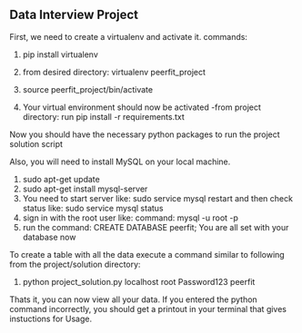 ## Data Interview Project

First, we need to create a virtualenv and activate it.
commands:
1. pip install virtualenv
2. from desired directory: virtualenv peerfit_project
3. source peerfit_project/bin/activate

4. Your virtual environment should now be activated
	-from project directory: run pip install -r requirements.txt

Now you should have the necessary python packages to run the project solution script

Also, you will need to install MySQL on your local machine.
1. sudo apt-get update
2. sudo apt-get install mysql-server
3. You need to start server like: sudo service mysql restart and then check status like: sudo service mysql status
4. sign in with the root user like:
	command: mysql -u root -p
5. run the command: CREATE DATABASE peerfit;
You are all set with your database now

To create a table with all the data execute a command similar to following from the project/solution directory:

1. python project_solution.py localhost root Password123 peerfit

Thats it, you can now view all your data. If you entered the python command incorrectly, you should get a printout in your terminal that gives instuctions for Usage.
